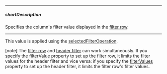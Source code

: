 
---
##### shortDescription
Specifies the column's filter value displayed in the [filter row](/Documentation/UI_Components/dxGantt/Configuration/filterRow/).

---

This value is applied using the [selectedFilterOperation](/Documentation/ApiReference/UI_Components/dxGantt/Configuration/columns/#selectedFilterOperation).

[note] The [filter row](/Documentation/UI_Components/dxGantt/Configuration/filterRow/) and [header filter](/Documentation/UI_Components/dxGantt/Configuration/headerFilter/) can work simultaneously. If you specify the [filterValue](/Documentation/ApiReference/UI_Components/dxGantt/Configuration/columns/#filterValue) property to set up the filter row, it limits the filter values for the header filter and vice versa: if you specify the [filterValues](/Documentation/ApiReference/UI_Components/dxGantt/Configuration/columns/#filterValues) property to set up the header filter, it limits the filter row's filter values.